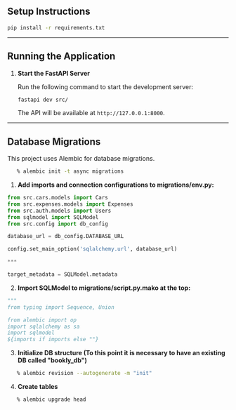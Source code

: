 ## Setup Instructions


   ```bash
   pip install -r requirements.txt
   ```

---

## Running the Application

1. **Start the FastAPI Server**

   Run the following command to start the development server:

   ```bash
   fastapi dev src/
   ```

   The API will be available at `http://127.0.0.1:8000`.

---

## Database Migrations

This project uses Alembic for database migrations.

```bash
   % alembic init -t async migrations
   ```

1. **Add imports and connection configurations to migrations/env.py:**
```python
from src.cars.models import Cars
from src.expenses.models import Expenses
from src.auth.models import Users
from sqlmodel import SQLModel
from src.config import db_config

database_url = db_config.DATABASE_URL

config.set_main_option('sqlalchemy.url', database_url)

***

target_metadata = SQLModel.metadata
   ```
2. **Import SQLModel to migrations/script.py.mako at the top:**
```python
"""
from typing import Sequence, Union

from alembic import op
import sqlalchemy as sa
import sqlmodel
${imports if imports else ""}
   ```

3. **Initialize DB structure (To this point it is necessary to have an existing DB called "bookly_db")**

```bash
   % alembic revision --autogenerate -m "init"
   ```
4. **Create tables**
```bash
   % alembic upgrade head
   ```